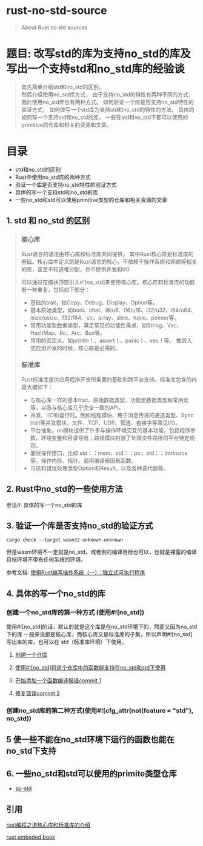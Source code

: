 # rust-no-std-source
> About Rust no std sources


# 题目: 改写std的库为支持no_std的库及写出一个支持std和no_std库的经验谈

>首先简单介绍std和no_std的区别，  
然后介绍使用no_std库方式， 由于支持no_std的特性有两种不同的方式，
因此使用no_std库也有两种方式。
如何验证一个库是否支持no_std特性的验证方式，
如何改写一个std库为支持std和no_std的特性的方法。
具体的如何写一个支持std和no_std的库。
一些在std和no_std下都可以使用的primitive的仓库和相关的资源和文章。



# 目录

- std和no_std的区别
- Rust中使用no_std库的两种方式
- 验证一个库是否支持no_std特性的验证方式
- 具体的写一个支持std和no_std的库
- 一些no_std和std可以使用primitive类型的仓库和相关资源的文章





## 1. std 和 no_std 的区别

> ### 核心库
>
> Rust语言的语法由核心库和标准库共同提供。
> 其中Rust核心库是标准库的基础。核心库中定义的是Rust语言的核心，不依赖于操作系统和网络等相关的库，甚至不知道堆分配，也不提供并发和I/O
>
> 可以通过在模块顶部引入#![no_std]来使用核心库。核心库和标准库的功能有一些重复，包括如下部分：
> - 基础的trait，如Copy、Debug、Display、Option等。
> - 基本原始类型，如bool、char、i8/u8、i16/u16、i32/u32、i64/u64、isize/usize、f32/f64、str、array、slice、tuple、pointer等。
> - 常用功能型数据类型，满足常见的功能性需求，如String、Vec、HashMap、Rc、Arc、Box等。
> - 常用的宏定义，如println！、assert！、panic！、vec！等。
> 做嵌入式应用开发的时候，核心库是必需的。
>
> ### 标准库
>
> Rust标准库提供应用程序开发所需要的基础和跨平台支持。标准库包含的内容大概如下：
> - 与核心库一样的基本trait、原始数据类型、功能型数据类型和常用宏等，以及与核心库几乎完全一致的API。
> - 并发、I/O和运行时。例如线程模块、用于消息传递的通道类型、Sync trait等并发模块，文件、TCP、UDP、管道、套接字等常见I/O。
> - 平台抽象。os模块提供了许多与操作环境交互的基本功能，包括程序参数、环境变量和目录导航；路径模块封装了处理文件路径的平台特定规则。
> - 底层操作接口，比如 std：：mem、std：：ptr、std：：intrinsics 等，操作内存、指针、调用编译器固有函数。
> - 可选和错误处理类型Option和Result，以及各种迭代器等。


## 2. Rust中no_std的一些使用方法

参见4: 具体的写一个no_std的库

## 3. 验证一个库是否支持no_std的验证方式

`
cargo check --target wasm32-unknown-unknown
`

但是wasm环境不一定就是no_std，或者别的编译目标也可以，也就是裸露的编译目标环境不带有任何系统的环境。

参考文档: [使用Rust编写操作系统（一）：独立式可执行程序](https://zhuanlan.zhihu.com/p/53064186)


## 4. 具体的写一个no_std的库

### 创建一个no_std库的第一种方式 (使用#![no_std])

使用#![no_std]的话，默认的就是这个库是在no_std环境下的，然而又因为no_std下的库
一般来说都是核心库，而核心库又是标准库的子集，所以声明#![no_std]写出来的库，也可以在
std（标准库环境）下使用。

1. [创建一个仓库](https://github.com/DaviRain-Su/rust-no-std-source/commit/cd90f28855cfe794c235976bb58c1c5ecb8c7fa9)

2. [使用#![no_std]将这个仓库中的函数能支持在no_std和std下使用](https://github.com/DaviRain-Su/rust-no-std-source/commit/d3c05920865a44ab7cbaf82a72f21c7b6b8beeb0)

3. [开始添加一个函数编译报错commit 1](https://github.com/DaviRain-Su/rust-no-std-source/commit/8bcd0b909ee116d3dc9c6464c2548e1c008d672e)

4. [修复错误commit 2](https://github.com/DaviRain-Su/rust-no-std-source/commit/ae94f9cf147b7ce37632cb4e9c36e20c5135b3ad)


### 创建no_std库的第二种方式(使用#![cfg_attr(not(feature = "std"), no_std))


## 5 使一些不能在no_std环境下运行的函数也能在no_std下支持


## 6. 一些no_std和std可以使用的primite类型仓库

- [sp-std](https://github.com/paritytech/substrate/tree/master/primitives/std)


## 引用

[rust编程之道核心库和标准库的介绍](https://weread.qq.com/web/reader/0303203071848774030b9d6k9bf32f301f9bf31c7ff0a60)

[rust embeded book](https://docs.rust-embedded.org/book/intro/no-std.html)
